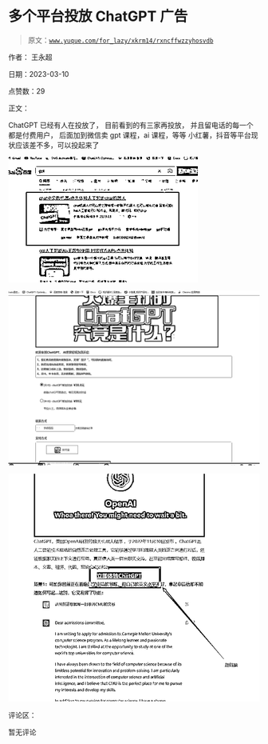 # 多个平台投放 ChatGPT 广告

> 原文：[`www.yuque.com/for_lazy/xkrm14/rxncffwzzyhosvdb`](https://www.yuque.com/for_lazy/xkrm14/rxncffwzzyhosvdb)

作者： 王永超 

日期：2023-03-10 

点赞数：29 

正文： 

ChatGPT 已经有人在投放了， 目前看到的有三家再投放， 并且留电话的每一个都是付费用户， 后面加到微信卖 gpt 课程，ai 课程，等等 小红薯，抖音等平台现状应该差不多，可以投起来了 

![](img/9300f9a2b2affff8935a5a90c3dc70e8.png)  

![](img/d0d12a7ab8a8a16b5b57d79edb538786.png)  

![](img/3583c08fce8fe0fdf4c0adedeec0c5b1.png)  

评论区： 

暂无评论 

